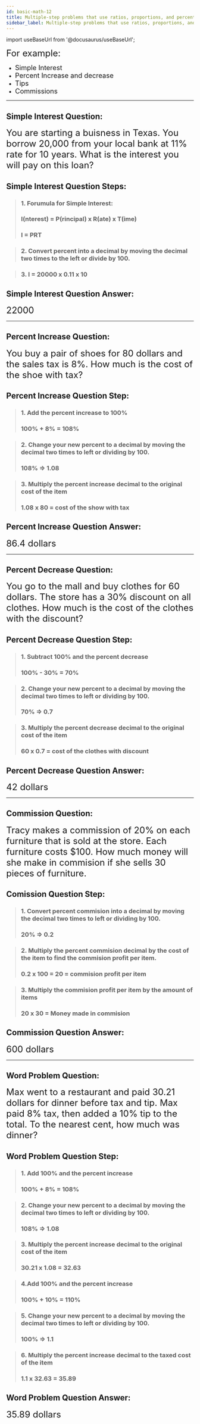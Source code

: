 ```yaml
---
id: basic-math-12
title: Multiple-step problems that use ratios, proportions, and percents
sidebar_label: Multiple-step problems that use ratios, proportions, and percents
---
```


import useBaseUrl from '@docusaurus/useBaseUrl';

<font size="5">For example:</font>

- <font size="4">Simple Interest</font>
- <font size="4">Percent Increase and decrease</font>
- <font size="4">Tips</font>
- <font size="4">Commissions</font>

---

## Simple Interest Question:

<font size="5">You are starting a buisness in Texas. You borrow 20,000 from your local bank at 11% rate for 10 years. What is the interest you will pay on this loan? </font>

## Simple Interest Question Steps:

> ### 1. Forumula for Simple Interest:
>
> ### I(nterest) = P(rincipal) x R(ate) x T(ime)
>
> ### I = PRT

> ### 2. Convert percent into a decimal by moving the decimal two times to the left or divide by 100.

> ### 3. I = 20000 x 0.11 x 10

## Simple Interest Question Answer:

<font size="5">22000</font>

---

## Percent Increase Question:

<font size="5">You buy a pair of shoes for 80 dollars and the sales tax is 8%. How much is the cost of the shoe with tax? </font>

## Percent Increase Question Step:

> ### 1. Add the percent increase to 100%
>
> ### 100% + 8% = 108%

> ### 2. Change your new percent to a decimal by moving the decimal two times to left or dividing by 100.
>
> ### 108% => 1.08

> ### 3. Multiply the percent increase decimal to the original cost of the item
>
> ### 1.08 x 80 = cost of the show with tax

## Percent Increase Question Answer:

<font size="5">86.4 dollars</font>

---

## Percent Decrease Question:

<font size="5">You go to the mall and buy clothes for 60 dollars. The store has a 30% discount on all clothes. How much is the cost of the clothes with the discount? </font>

## Percent Decrease Question Step:

> ### 1. Subtract 100% and the percent decrease
>
> ### 100% - 30% = 70%

> ### 2. Change your new percent to a decimal by moving the decimal two times to left or dividing by 100.
>
> ### 70% => 0.7

> ### 3. Multiply the percent decrease decimal to the original cost of the item
>
> ### 60 x 0.7 = cost of the clothes with discount

## Percent Decrease Question Answer:

<font size="5">42 dollars</font>

---

## Commission Question:

<font size="5">Tracy makes a commission of 20% on each furniture that is sold at the store. Each furniture costs \$100. How much money will she make in commision if she sells 30 pieces of furniture. </font>

## Comission Question Step:

> ### 1. Convert percent commision into a decimal by moving the decimal two times to left or dividing by 100.
>
> ### 20% => 0.2

> ### 2. Multiply the percent commision decimal by the cost of the item to find the commision profit per item.
>
> ### 0.2 x 100 = 20 = commision profit per item

> ### 3. Multiply the commision profit per item by the amount of items
>
> ### 20 x 30 = Money made in commision

## Commission Question Answer:

<font size="5">600 dollars</font>

---

## Word Problem Question:

<font size="5">Max went to a restaurant and paid 30.21 dollars for dinner before tax and tip. Max paid 8% tax, then added a 10% tip to the total. To the nearest cent, how much was dinner? </font>

## Word Problem Question Step:

> ### 1. Add 100% and the percent increase
>
> ### 100% + 8% = 108%

> ### 2. Change your new percent to a decimal by moving the decimal two times to left or dividing by 100.
>
> ### 108% => 1.08

> ### 3. Multiply the percent increase decimal to the original cost of the item
>
> ### 30.21 x 1.08 = 32.63

> ### 4.Add 100% and the percent increase
>
> ### 100% + 10% = 110%

> ### 5. Change your new percent to a decimal by moving the decimal two times to left or dividing by 100.
>
> ### 100% => 1.1

> ### 6. Multiply the percent increase decimal to the taxed cost of the item
>
> ### 1.1 x 32.63 = 35.89

## Word Problem Question Answer:

<font size="5">35.89 dollars</font>
